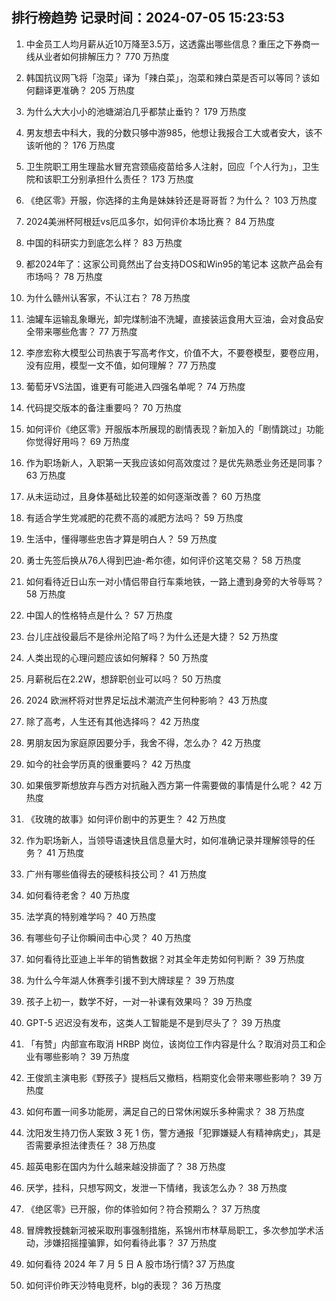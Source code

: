 
## 排行榜趋势 记录时间：2024-07-05 15:23:53
  
  1. 中金员工人均月薪从近10万降至3.5万，这透露出哪些信息？重压之下券商一线从业者如何排解压力？ 770 万热度
    
  2. 韩国抗议网飞将「泡菜」译为「辣白菜」，泡菜和辣白菜是否可以等同？该如何翻译更准确？ 205 万热度
    
  3. 为什么大大小小的池塘湖泊几乎都禁止垂钓？ 179 万热度
    
  4. 男友想去中科大，我的分数只够中游985，他想让我报合工大或者安大，该不该听他的？ 176 万热度
    
  5. 卫生院职工用生理盐水冒充宫颈癌疫苗给多人注射，回应「个人行为」，卫生院和该职工分别承担什么责任？ 173 万热度
    
  6. 《绝区零》开服，你选择的主角是妹妹铃还是哥哥哲？为什么？ 103 万热度
    
  7. 2024美洲杯阿根廷vs厄瓜多尔，如何评价本场比赛？ 84 万热度
    
  8. 中国的科研实力到底怎么样？ 83 万热度
    
  9. 都2024年了：这家公司竟然出了台支持DOS和Win95的笔记本 这款产品会有市场吗？ 78 万热度
    
  10. 为什么赣州认客家，不认江右？ 78 万热度
    
  11. 油罐车运输乱象曝光，卸完煤制油不洗罐，直接装运食用大豆油，会对食品安全带来哪些危害？ 77 万热度
    
  12. 李彦宏称大模型公司热衷于写高考作文，价值不大，不要卷模型，要卷应用，没有应用，模型一文不值，如何理解？ 77 万热度
    
  13. 葡萄牙VS法国，谁更有可能进入四强名单呢？ 74 万热度
    
  14. 代码提交版本的备注重要吗？ 70 万热度
    
  15. 如何评价《绝区零》开服版本所展现的剧情表现？新加入的「剧情跳过」功能你觉得好用吗？ 69 万热度
    
  16. 作为职场新人，入职第一天我应该如何高效度过？是优先熟悉业务还是同事？ 63 万热度
    
  17. 从未运动过，且身体基础比较差的如何逐渐改善？ 60 万热度
    
  18. 有适合学生党减肥的花费不高的减肥方法吗？ 59 万热度
    
  19. 生活中，懂得哪些忠告才算是明白人？ 59 万热度
    
  20. 勇士先签后换从76人得到巴迪-希尔德，如何评价这笔交易？ 58 万热度
    
  21. 如何看待近日山东一对小情侣带自行车乘地铁，一路上遭到身旁的大爷辱骂？ 58 万热度
    
  22. 中国人的性格特点是什么？ 57 万热度
    
  23. 台儿庄战役最后不是徐州沦陷了吗？为什么还是大捷？ 52 万热度
    
  24. 人类出现的心理问题应该如何解释？ 50 万热度
    
  25. 月薪税后在2.2W，想辞职创业可以吗？ 50 万热度
    
  26. 2024 欧洲杯将对世界足坛战术潮流产生何种影响？ 43 万热度
    
  27. 除了高考，人生还有其他选择吗？ 42 万热度
    
  28. 男朋友因为家庭原因要分手，我舍不得，怎么办？ 42 万热度
    
  29. 如今的社会学历真的很重要吗？ 42 万热度
    
  30. 如果俄罗斯想放弃与西方对抗融入西方第一件需要做的事情是什么呢？ 42 万热度
    
  31. 《玫瑰的故事》如何评价剧中的苏更生？ 42 万热度
    
  32. 作为职场新人，当领导语速快且信息量大时，如何准确记录并理解领导的任务？ 41 万热度
    
  33. 广州有哪些值得去的硬核科技公司？ 41 万热度
    
  34. 如何看待老舍？ 40 万热度
    
  35. 法学真的特别难学吗？ 40 万热度
    
  36. 有哪些句子让你瞬间击中心灵？ 40 万热度
    
  37. 如何看待比亚迪上半年的销售数据？对其全年走势如何判断？ 39 万热度
    
  38. 为什么今年湖人休赛季引援不到大牌球星？ 39 万热度
    
  39. 孩子上初一，数学不好，一对一补课有效果吗？ 39 万热度
    
  40. GPT-5 迟迟没有发布，这类人工智能是不是到尽头了？ 39 万热度
    
  41. 「有赞」内部宣布取消 HRBP 岗位，该岗位工作内容是什么？取消对员工和企业有哪些影响？ 39 万热度
    
  42. 王俊凯主演电影《野孩子》提档后又撤档，档期变化会带来哪些影响？ 39 万热度
    
  43. 如何布置一间多功能房，满足自己的日常休闲娱乐多种需求？ 38 万热度
    
  44. 沈阳发生持刀伤人案致 3 死 1 伤，警方通报「犯罪嫌疑人有精神病史」，其是否需要承担法律责任？ 38 万热度
    
  45. 超英电影在国内为什么越来越没排面了？ 38 万热度
    
  46. 厌学，挂科，只想写网文，发泄一下情绪，我该怎么办？ 38 万热度
    
  47. 《绝区零》已开服，你的体验如何？符合预期么？ 37 万热度
    
  48. 冒牌教授魏新河被采取刑事强制措施，系锦州市林草局职工，多次参加学术活动，涉嫌招摇撞骗罪，如何看待此事？ 37 万热度
    
  49. 如何看待 2024 年 7 月 5 日 A 股市场行情? 37 万热度
    
  50. 如何评价昨天沙特电竞杯，blg的表现？ 36 万热度
    
